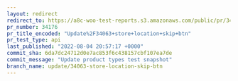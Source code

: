 ```yaml
---
layout: redirect
redirect_to: https://a8c-woo-test-reports.s3.amazonaws.com/public/pr/34176/api/index.html
pr_number: 34176
pr_title_encoded: "Update%2F34063+store+location+skip+btn"
pr_test_type: api
last_published: "2022-08-04 20:57:17 +0000"
commit_sha: 6da7dc24712d0e7ac853f6c438157cbf107ea7de
commit_message: "Update product types test snapshot"
branch_name: update/34063-store-location-skip-btn
---
```

